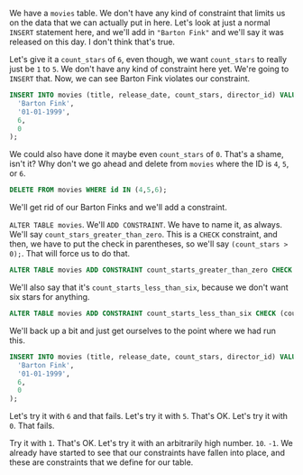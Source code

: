 We have a `movies` table. We don't have any kind of constraint that limits us on the data that we can actually put in here. Let's look at just a normal `INSERT` statement here, and we'll add in `"Barton Fink"` and we'll say it was released on this day. I don't think that's true.

Let's give it a `count_stars` of `6`, even though, we want `count_stars` to really just be `1` to `5`. We don't have any kind of constraint here yet. We're going to `INSERT` that. Now, we can see Barton Fink violates our constraint.

```sql
INSERT INTO movies (title, release_date, count_stars, director_id) VALUES (
  'Barton Fink',
  '01-01-1999',
  6,
  0
);
```

We could also have done it maybe even `count_stars` of `0`. That's a shame, isn't it? Why don't we go ahead and delete from `movies` where the ID is `4`, `5`, or `6`. 

```sql
DELETE FROM movies WHERE id IN (4,5,6);
```

We'll get rid of our Barton Finks and we'll add a constraint.

`ALTER TABLE movies`. We'll `ADD CONSTRAINT`. We have to name it, as always. We'll say `count_stars_greater_than_zero`. This is a `CHECK` constraint, and then, we have to put the check in parentheses, so we'll say `(count_stars > 0);`. That will force us to do that.

```sql
ALTER TABLE movies ADD CONSTRAINT count_starts_greater_than_zero CHECK (count_stars > 0);
```

We'll also say that it's `count_starts_less_than_six`, because we don't want six stars for anything.

```sql
ALTER TABLE movies ADD CONSTRAINT count_starts_less_than_six CHECK (count_stars < 6);
```

We'll back up a bit and just get ourselves to the point where we had run this.

```sql
INSERT INTO movies (title, release_date, count_stars, director_id) VALUES (
  'Barton Fink',
  '01-01-1999',
  6,
  0
);
```

Let's try it with `6` and that fails. Let's try it with `5`. That's OK. Let's try it with `0`. That fails.

Try it with `1`. That's OK. Let's try it with an arbitrarily high number. `10`. `-1`. We already have started to see that our constraints have fallen into place, and these are constraints that we define for our table.